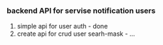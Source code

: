 ### backend API for servise notification users

1. simple api for user auth - done
2. create api for crud user searh-mask - ...
